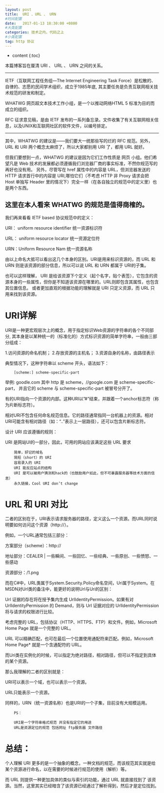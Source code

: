 ```yaml
---
layout: post
title:  URI 、URL 、 URN
#时间配置
date:   2017-01-13 18:30:00 +0800
#大类配置
categories: 技术之内，代码之上
#小类配置
tag: http 协议
---
```


* content
{:toc}



 本篇博客旨在厘清 URI 、 URL 、 URN 之间的关系。

----------------------------------

 IETF（互联网工程任务组—The Internet Engineering Task Force）是松散的、自律的、志愿的民间学术组织，成立于1985年底, 其主要任务是负责互联网相关技术规范的研发和制定。

 WHATWG 网页超文本技术工作小组，是一个以推动网络HTML 5 标准为目的而成立的组织。

 RFC 征求意见稿，是由 IETF 发布的一系列备忘录。文件收集了有关互联网相关信息，以及UNIX和互联网社区的软件文件，以编号排定。

----------------------------------
 其中，WHATWG 的建议是——我们要大一统那些写的烂的 RFC 规范。另外，URL 和 URI 两个概念太麻烦了，所以大家都别用 URI 了，都用 URL 就好。
 
 但我们要想到一点，WHATWG 的建议是因为它们工作性质是 网页 小组。他们希望凡是 Web 技术的发展都必须遵循我们浏览器厂商的事实标准，不然你规范写的再好也没有用。
 另外，尽管写在 href 属性中的内容是 URL，但浏览器发送的 HTTP 请求首行中的内容是 URI,哪怕它们（不考虑 HTTP 非 Proxy 请求会把 Host 单独写 Header 里的情况下）完全一样（在各自独立的规范中的定义里）也是两个东西。
 
 这里在本人看来 WHATWG 的规范是值得商榷的。
----------------------------------
 我们再来看看 IETF based 协议规范中的定义：

 URI： uniform resource identifier  统一资源标识符

 URL： uniform resource locator     统一资源定位符
 
 URN：Uniform Resource Nam          统一资源名称
 
 由以上命名大抵可以看出这几个本身的区别。URI是用来标识资源的，而 URL 和 URN 则是该资源的部分信息，所以可以说 URL 和 URN 都属于
 URI的子集。
 
 也可以这样理解， URI 是给该资源下个定义（起个名字，贴个表签），它包含的资源本身的一些属性，但你是不知道该资源在哪里的。URL则即包含其属性，也包含其位置信息。
 或者更加直观的根据功能的理解就是 URI 只定义资源，而 URL 只用来找到该资源。
 
 URI详解
 ======================================

 URI是一种更宏观层次上的概念，用于指定标识Web资源的字符串的各个不同部分, 其本身是以某种统一的（标准化的）方式标识资源的简单字符串，一般由三部分组成：
 
 1.访问资源的命名机制；
 2.存放资源的主机名；
 3.资源自身的名称，由路径表示
 
 典型情况下，这种字符串以 scheme 开头，语法如下：
~~~ Textile
	[scheme:] scheme-specific-part
~~~	
 举例: goodle.com 其中 http 是 scheme，//google.com 是 scheme-specific-part， 并且它的 scheme 与 scheme-specific-part 被冒号分开了。
 
 有的URI指向一个资源的内部。这种URI以”#”结束，并跟着一个anchor标志符（称为片断标志符）。
 
 相对URI不包含任何命名规范信息。它的路径通常指同一台机器上的资源。相对URI可能含有相对路径（如：“..”表示上一层路径），还可以包含片断标志符。
 
 设计 URI 应该遵循的规则：
 
 URI 是网站UI的一部分，因此，可用的网站应该满足这些 URL 要求
~~~ Textile
    简单，好记的域名
    简短（short）的 URI
    容易录入的 URI
    URI 能反应站点的结构
    URI 是可以被用户猜测和hack的（也鼓励用户如此，但不可暴露服务器等技术方面的信息）
    永久链接，Cool URI don’t change
~~~

 URL 和 URI 对比
======================================

 二者的区别在于，URI表示请求服务器的路径，定义这么一个资源。而URL同时说明要如何访问这个资源（http://）。

 例如，一个URL通常包括三部分：

 方案部分（scheme）：http://

 地址部分：CEALER | 一些瞬间、一些回忆、一些经典、一些原创、一些愤怒、一些感动

 资源部分：/1.png

 而在C#中，URL类属于System.Security.Policy命名空间，Uri属于System。在MSDN对Url类的备注中，能更好的说明Url与Uri的区别：

 Url 证据的存在将在授予集内生成 UrlIdentityPermission。如果有对 UrlIdentityPermission 的 Demand，则与 Url 证据对应的 UrlIdentityPermission 将与请求的权限进行比较。

 考虑完整的 URL，包括协议（HTTP、HTTPS、FTP）和文件。例如，Microsoft Home Page 就是一个完整的 URL。

 URL 可以精确匹配，也可在最后一个位置使用通配符来匹配。例如，Microsoft Home Page* 就是一个含通配符的 URL。

 而Uri类在实例化的时候，可以指定为绝对路径，相对路径，但可以不指定到具体的某个资源。

 那么我理解的二者的区别就是：

 URI可以表示一个域，也可以表示一个资源。

 URL只能表示一个资源。

 同样的，URN（统一资源名称）也是URI的一个子集，目前没有大规模运用。
~~~ Textile
    PS：

    URI是一个字符串格式规范 并没有指定它的用途
    URL是资源定位的规范 包括网址 ftp服务器 文件路径
~~~	

 总结：
=============================================

 个人理解 URI 更多的是一个抽象的概念，一种文档的规范，而该规范其实就是给某个资源进行命名，以在需要的时候进行规范的使用（解析）等。
 
 而 URL 则提供一种更加具体的类似与索引的功能，通过 URL 就直接找到了 该资源。当然，这里其实已经暗含了该资源已经通过了解析得到，然后才是定位找到。
 